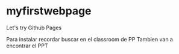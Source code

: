 # myfirstwebpage
Let's try Github Pages

Para instalar recordar buscar en el classroom de PP
Tambien van a encontrar el PPT
